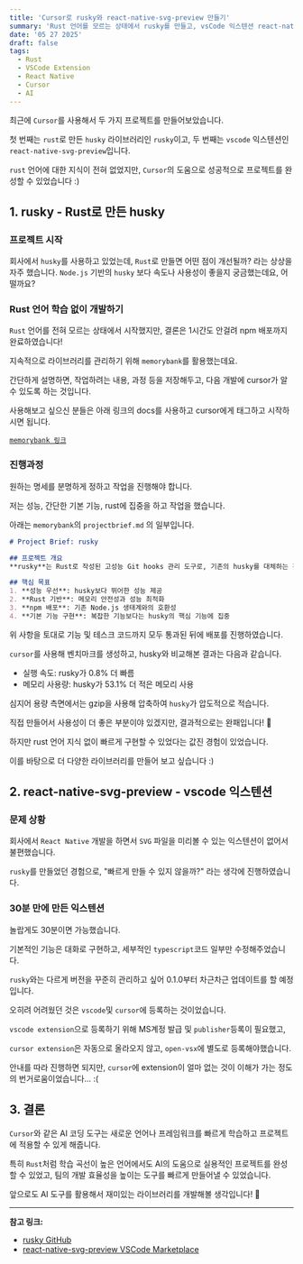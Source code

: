 ```yaml
---
title: 'Cursor로 rusky와 react-native-svg-preview 만들기'
summary: 'Rust 언어를 모르는 상태에서 rusky를 만들고, vsCode 익스텐션 react-native-svg-preview 개발하기'
date: '05 27 2025'
draft: false
tags:
  - Rust
  - VSCode Extension
  - React Native
  - Cursor
  - AI
---
```


최근에 `Cursor`를 사용해서 두 가지 프로젝트를 만들어보았습니다.

첫 번째는 `rust`로 만든 `husky` 라이브러리인 `rusky`이고,
두 번째는 `vscode` 익스텐션인 `react-native-svg-preview`입니다.

`rust` 언어에 대한 지식이 전혀 없었지만, `Cursor`의 도움으로 성공적으로 프로젝트를 완성할 수 있었습니다 :)

## 1. rusky - Rust로 만든 husky

### 프로젝트 시작

회사에서 `husky`를 사용하고 있었는데, `Rust`로 만들면 어떤 점이 개선될까? 라는 상상을 자주 했습니다.
`Node.js` 기반의 `husky` 보다 속도나 사용성이 좋을지 궁금했는데요, 어떨까요?

### Rust 언어 학습 없이 개발하기

`Rust` 언어를 전혀 모르는 상태에서 시작했지만, 결론은 1시간도 안걸려 npm 배포까지 완료하였습니다!

지속적으로 라이브러리를 관리하기 위해 `memorybank`를 활용했는데요.

간단하게 설명하면, 작업하려는 내용, 과정 등을 저장해두고, 다음 개발에 cursor가 알 수 있도록 하는 것입니다.

사용해보고 싶으신 분들은 아래 링크의 docs를 사용하고 cursor에게 태그하고 시작하시면 됩니다.

[`memorybank 링크`](https://github.com/vanzan01/cursor-memory-bank)


### 진행과정

원하는 명세를 분명하게 정하고 작업을 진행해야 합니다.

저는 성능, 간단한 기본 기능, rust에 집중을 하고 작업을 했습니다.

아래는 `memorybank`의 `projectbrief.md` 의 일부입니다.

```md
# Project Brief: rusky

## 프로젝트 개요
**rusky**는 Rust로 작성된 고성능 Git hooks 관리 도구로, 기존의 husky를 대체하는 것을 목표로 합니다.

## 핵심 목표
1. **성능 우선**: husky보다 뛰어한 성능 제공
2. **Rust 기반**: 메모리 안전성과 성능 최적화
3. **npm 배포**: 기존 Node.js 생태계와의 호환성
4. **기본 기능 구현**: 복잡한 기능보다는 husky의 핵심 기능에 집중
```

위 사항을 토대로 기능 및 테스크 코드까지 모두 통과된 뒤에 배포를 진행하였습니다.

`cursor`를 사용해 벤치마크를 생성하고, husky와 비교해본 결과는 다음과 같습니다.

- 실행 속도: rusky가 0.8% 더 빠름
- 메모리 사용량: husky가 53.1% 더 적은 메모리 사용

심지어 용량 측면에서는 gzip을 사용해 압축하여 `husky`가 압도적으로 적습니다.

직접 만들어서 사용성이 더 좋은 부분이야 있겠지만, 결과적으로는 완패입니다! 🤣

하지만 rust 언어 지식 없이 빠르게 구현할 수 있었다는 값진 경험이 있었습니다.

이를 바탕으로 더 다양한 라이브러리를 만들어 보고 싶습니다 :)


## 2. react-native-svg-preview - vscode 익스텐션

### 문제 상황

회사에서 `React Native` 개발을 하면서 `SVG` 파일을 미리볼 수 있는 익스텐션이 없어서 불편했습니다.

`rusky`를 만들었던 경험으로, "빠르게 만들 수 있지 않을까?" 라는 생각에 진행하였습니다.

### 30분 만에 만든 익스텐션

놀랍게도 30분이면 가능했습니다.

기본적인 기능은 대화로 구현하고, 세부적인 `typescript`코드 일부만 수정해주었습니다.

`rusky`와는 다르게 버전을 꾸준히 관리하고 싶어 0.1.0부터 차근차근 업데이트를 할 예정입니다.

오히려 어려웠던 것은 `vscode`및 `cursor`에 등록하는 것이었습니다.

`vscode extension`으로 등록하기 위해 MS계정 발급 및 `publisher`등록이 필요했고,

`cursor extension`은 자동으로 올라오지 않고, `open-vsx`에 별도로 등록해야했습니다.

안내를 따라 진행하면 되지만, `cursor`에 extension이 얼마 없는 것이 이해가 가는 정도의 번거로움이었습니다... :(

## 3. 결론

`Cursor`와 같은 AI 코딩 도구는 새로운 언어나 프레임워크를 빠르게 학습하고 프로젝트에 적용할 수 있게 해줍니다.

특히 `Rust`처럼 학습 곡선이 높은 언어에서도 AI의 도움으로 실용적인 프로젝트를 완성할 수 있었고, 
팀의 개발 효율성을 높이는 도구를 빠르게 만들어낼 수 있었습니다.

앞으로도 AI 도구를 활용해서 재미있는 라이브러리를 개발해볼 생각입니다! 🚀

---

**참고 링크:**
- [rusky GitHub](https://github.com/geonhwiii/rusky)
- [react-native-svg-preview VSCode Marketplace](https://github.com/geonhwiii/react-native-svg-preview) 